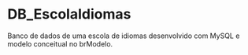 # DB_EscolaIdiomas
Banco de dados de uma escola de idiomas desenvolvido com MySQL e modelo conceitual no brModelo.
